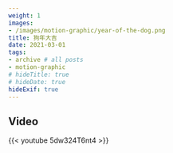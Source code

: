```yaml
---
weight: 1
images:
- /images/motion-graphic/year-of-the-dog.png
title: 狗年大吉
date: 2021-03-01
tags:
- archive # all posts
- motion-graphic
# hideTitle: true
# hideDate: true
hideExif: true
---
```


## Video

{{< youtube 5dw324T6nt4 >}}

